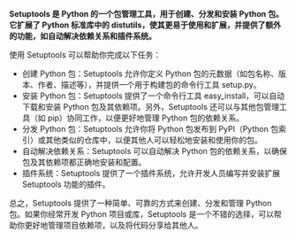 **Setuptools 是 Python 的一个包管理工具，用于创建、分发和安装 Python 包。它扩展了 Python 标准库中的 distutils，使其更易于使用和扩展，并提供了额外的功能，如自动解决依赖关系和插件系统。**



使用 Setuptools 可以帮助你完成以下任务：

- 创建 Python 包：Setuptools 允许你定义 Python 包的元数据（如包名称、版本、作者、描述等），并提供一个用于构建包的命令行工具 setup.py。
- 安装 Python 包：Setuptools 提供了一个命令行工具 easy_install，可以自动下载和安装 Python 包及其依赖项。另外，Setuptools 还可以与其他包管理工具（如 pip）协同工作，以便更好地管理 Python 包的依赖关系。
- 分发 Python 包：Setuptools 允许你将 Python 包发布到 PyPI（Python 包索引）或其他类似的仓库中，以便其他人可以轻松地安装和使用你的包。
- 自动解决依赖关系：Setuptools 可以自动解决 Python 包的依赖关系，以确保包及其依赖项都正确地安装和配置。
- 插件系统：Setuptools 提供了一个插件系统，允许开发人员编写并安装扩展 Setuptools 功能的插件。



总之，Setuptools 提供了一种简单、可靠的方式来创建、分发和管理 Python 包。如果你经常开发 Python 项目或库，Setuptools 是一个不错的选择，可以帮助你更好地管理项目依赖项，以及将代码分享给其他人。